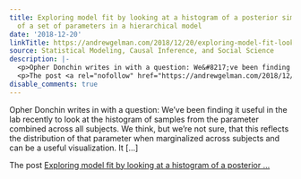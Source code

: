 ```yaml
---
title: Exploring model fit by looking at a histogram of a posterior simulation draw
  of a set of parameters in a hierarchical model
date: '2018-12-20'
linkTitle: https://andrewgelman.com/2018/12/20/exploring-model-fit-looking-histogram-posterior-simulation-draw-set-parameters-hierarchical-model/
source: Statistical Modeling, Causal Inference, and Social Science
description: |-
  <p>Opher Donchin writes in with a question: We&#8217;ve been finding it useful in the lab recently to look at the histogram of samples from the parameter combined across all subjects. We think, but we&#8217;re not sure, that this reflects the distribution of that parameter when marginalized across subjects and can be a useful visualization. It [&#8230;]</p>
  <p>The post <a rel="nofollow" href="https://andrewgelman.com/2018/12/20/exploring-model-fit-looking-histogram-posterior-simulation-draw-set-parameters-hierarchical-model/">Exploring model fit by looking at a histogram of a posterior ...
disable_comments: true
---
```

<p>Opher Donchin writes in with a question: We&#8217;ve been finding it useful in the lab recently to look at the histogram of samples from the parameter combined across all subjects. We think, but we&#8217;re not sure, that this reflects the distribution of that parameter when marginalized across subjects and can be a useful visualization. It [&#8230;]</p>
<p>The post <a rel="nofollow" href="https://andrewgelman.com/2018/12/20/exploring-model-fit-looking-histogram-posterior-simulation-draw-set-parameters-hierarchical-model/">Exploring model fit by looking at a histogram of a posterior ...